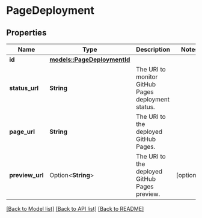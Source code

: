 # PageDeployment

## Properties

Name | Type | Description | Notes
------------ | ------------- | ------------- | -------------
**id** | [**models::PageDeploymentId**](page_deployment_id.md) |  | 
**status_url** | **String** | The URI to monitor GitHub Pages deployment status. | 
**page_url** | **String** | The URI to the deployed GitHub Pages. | 
**preview_url** | Option<**String**> | The URI to the deployed GitHub Pages preview. | [optional]

[[Back to Model list]](../README.md#documentation-for-models) [[Back to API list]](../README.md#documentation-for-api-endpoints) [[Back to README]](../README.md)


